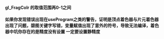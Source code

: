 #### gl_FragColr 的取值范围再0-1之间
#### 如果你发现错误出现在useProgram之类的警告，证明是顶点着色器与片元着色器出现了问题，碧图关键字写错，变量赋值出现了意外的符号，导致无法编译，着色器中坑你存在的是精度没有设置 一定要设置静精度
